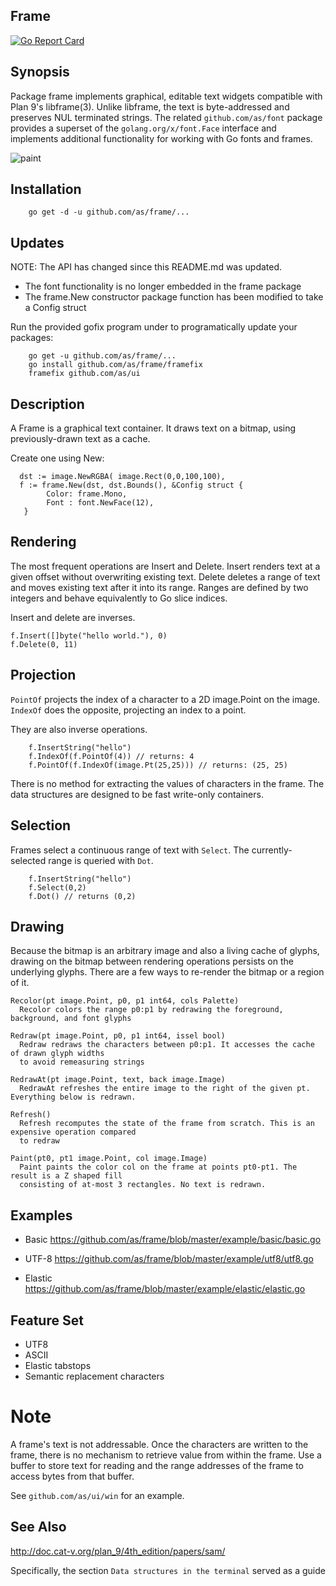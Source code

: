 ## Frame 
[![Go Report Card](https://goreportcard.com/badge/github.com/as/frame)](https://goreportcard.com/report/github.com/as/frame)

## Synopsis

Package frame implements graphical, editable text widgets compatible with Plan 9's libframe(3). Unlike libframe, the text is
byte-addressed and preserves NUL terminated strings. The related `github.com/as/font` package provides a superset of the
`golang.org/x/font.Face` interface and implements additional functionality for working with Go fonts and frames.

![paint](elastic.png)

## Installation

```
	go get -d -u github.com/as/frame/...
```

## Updates

NOTE: The API has changed since this README.md was updated. 

- The font functionality is no longer embedded in the frame package
- The frame.New constructor package function has been modified to take a Config struct

Run the provided gofix program under to programatically update your packages:

```
	go get -u github.com/as/frame/...
	go install github.com/as/frame/framefix
	framefix github.com/as/ui
```

## Description

A Frame is a graphical text container. It draws text on a bitmap, using previously-drawn text as a cache. 

Create one using New:

```
  dst := image.NewRGBA( image.Rect(0,0,100,100), 
  f := frame.New(dst, dst.Bounds(), &Config struct {
		Color: frame.Mono,
        Font : font.NewFace(12), 
   }
```

## Rendering

The most frequent operations are Insert and Delete. Insert renders text at a given offset without overwriting existing
text. Delete deletes a range of text and moves existing text after it into its range. Ranges are defined by two integers
and behave equivalently to Go slice indices.

Insert and delete are inverses.

```
f.Insert([]byte("hello world."), 0)
f.Delete(0, 11)
```

## Projection

`PointOf` projects the index of a character to a 2D image.Point on the image. `IndexOf` does the opposite, projecting
an index to a point.

They are also inverse operations.

```
	f.InsertString("hello")
	f.IndexOf(f.PointOf(4))	// returns: 4
	f.PointOf(f.IndexOf(image.Pt(25,25))) // returns: (25, 25)
```

There is no method for extracting the values of characters in the frame. The data structures are designed to be fast write-only containers.


## Selection

Frames select a continuous range of text with `Select`. The currently-selected range is queried with `Dot`.

```
	f.InsertString("hello")
	f.Select(0,2)
	f.Dot()	// returns (0,2)
```


## Drawing

Because the bitmap is an arbitrary image and also a living cache of glyphs, drawing
on the bitmap between rendering operations persists on the underlying glyphs. There
are a few ways to re-render the bitmap or a region of it.


```
Recolor(pt image.Point, p0, p1 int64, cols Palette)
  Recolor colors the range p0:p1 by redrawing the foreground, background, and font glyphs

Redraw(pt image.Point, p0, p1 int64, issel bool)
  Redraw redraws the characters between p0:p1. It accesses the cache of drawn glyph widths
  to avoid remeasuring strings

RedrawAt(pt image.Point, text, back image.Image)
  RedrawAt refreshes the entire image to the right of the given pt. Everything below is redrawn.

Refresh()
  Refresh recomputes the state of the frame from scratch. This is an expensive operation compared
  to redraw

Paint(pt0, pt1 image.Point, col image.Image)
  Paint paints the color col on the frame at points pt0-pt1. The result is a Z shaped fill
  consisting of at-most 3 rectangles. No text is redrawn.
```

## Examples

- Basic
https://github.com/as/frame/blob/master/example/basic/basic.go

- UTF-8
https://github.com/as/frame/blob/master/example/utf8/utf8.go

- Elastic
https://github.com/as/frame/blob/master/example/elastic/elastic.go


## Feature Set

- UTF8
- ASCII
- Elastic tabstops
- Semantic replacement characters

# Note

A frame's text is not addressable. Once the characters are written to the frame, there is no
mechanism to retrieve value from within the frame. Use a buffer to store text for reading
and the range addresses of the frame to access bytes from that buffer.

See `github.com/as/ui/win` for an example.

## See Also

http://doc.cat-v.org/plan_9/4th_edition/papers/sam/

Specifically, the section `Data structures in the terminal` served as a guide
